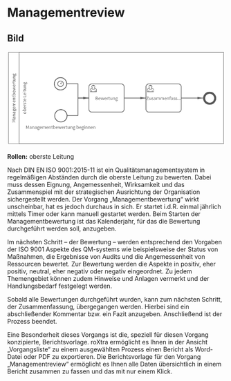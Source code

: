 # Managementreview
## Bild
<img src="./Managementreview.PNG">

**Rollen:** oberste Leitung

Nach DIN EN ISO 9001:2015-11 ist ein Qualitätsmanagementsystem in regelmäßigen Abständen durch die oberste Leitung zu bewerten. Dabei muss dessen Eignung, Angemessenheit, Wirksamkeit und das Zusammenspiel mit der strategischen Ausrichtung der Organisation sichergestellt werden. Der Vorgang „Managementbewertung“ wirkt unscheinbar, hat es jedoch durchaus in sich. Er startet i.d.R. einmal jährlich mittels Timer oder kann manuell gestartet werden. Beim Starten der Managementbewertung ist das Kalenderjahr, für das die Bewertung durchgeführt werden soll, anzugeben.

Im nächsten Schritt – der Bewertung – werden entsprechend den Vorgaben der ISO 9001 Aspekte des QM-systems wie beispielsweise der Status von Maßnahmen, die Ergebnisse von Audits und die Angemessenheit von Ressourcen bewertet. Zur Bewertung werden die Aspekte in positiv, eher positiv, neutral, eher negativ oder negativ eingeordnet. Zu jedem Themengebiet können zudem Hinweise und Anlagen vermerkt und der Handlungsbedarf festgelegt werden.

Sobald alle Bewertungen durchgeführt wurden, kann zum nächsten Schritt, der Zusammenfassung, übergegangen werden. Hierbei sind ein abschließender Kommentar bzw. ein Fazit anzugeben. Anschließend ist der Prozess beendet.

Eine Besonderheit dieses Vorgangs ist die, speziell für diesen Vorgang konzipierte, Berichtsvorlage.
roXtra ermöglicht es Ihnen in der Ansicht „Vorgangsliste“ zu einem ausgewählten Prozess einen Bericht als Word-Datei oder PDF zu exportieren. Die Berichtsvorlage für den Vorgang „Managementreview“ ermöglicht es Ihnen alle Daten übersichtlich in einem Bericht zusammen zu fassen und das mit nur einem Klick.